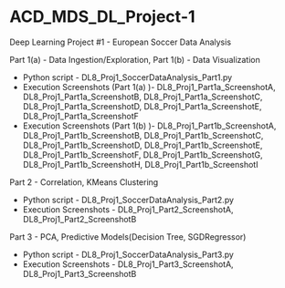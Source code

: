# ACD_MDS_DL_Project-1
Deep Learning Project #1  - European Soccer Data Analysis 

Part 1(a) - Data Ingestion/Exploration,
Part 1(b) - Data Visualization
- Python script - DL8_Proj1_SoccerDataAnalysis_Part1.py
- Execution Screenshots (Part 1(a) )-
DL8_Proj1_Part1a_ScreenshotA,
DL8_Proj1_Part1a_ScreenshotB,
DL8_Proj1_Part1a_ScreenshotC,
DL8_Proj1_Part1a_ScreenshotD,
DL8_Proj1_Part1a_ScreenshotE,
DL8_Proj1_Part1a_ScreenshotF
- Execution Screenshots (Part 1(b) )-
DL8_Proj1_Part1b_ScreenshotA,
DL8_Proj1_Part1b_ScreenshotB,
DL8_Proj1_Part1b_ScreenshotC,
DL8_Proj1_Part1b_ScreenshotD,
DL8_Proj1_Part1b_ScreenshotE,
DL8_Proj1_Part1b_ScreenshotF,
DL8_Proj1_Part1b_ScreenshotG,
DL8_Proj1_Part1b_ScreenshotH,
DL8_Proj1_Part1b_ScreenshotI

Part 2 - Correlation, KMeans Clustering
- Python script - DL8_Proj1_SoccerDataAnalysis_Part2.py
- Execution Screenshots -
DL8_Proj1_Part2_ScreenshotA,
DL8_Proj1_Part2_ScreenshotB

Part 3 - PCA, Predictive Models(Decision Tree, SGDRegressor)
- Python script - DL8_Proj1_SoccerDataAnalysis_Part3.py
- Execution Screenshots -
DL8_Proj1_Part3_ScreenshotA,
DL8_Proj1_Part3_ScreenshotB
